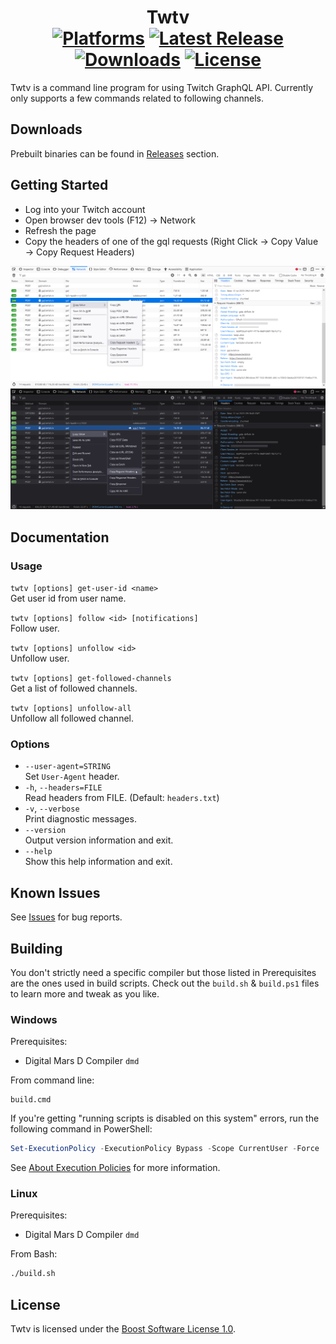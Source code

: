 <div align="center">

Twtv  
[![Platforms](https://img.shields.io/badge/platforms-windows%20%7C%20linux-blue)](https://github.com/ahmetsait/twtv/releases) [![Latest Release](https://img.shields.io/github/v/release/ahmetsait/twtv)](https://github.com/ahmetsait/twtv/releases/latest) [![Downloads](https://img.shields.io/github/downloads/ahmetsait/twtv/total)](https://github.com/ahmetsait/twtv/releases) [![License](https://img.shields.io/github/license/ahmetsait/twtv)](LICENSE_1_0.txt)
========
</div>

Twtv is a command line program for using Twitch GraphQL API. Currently only supports a few commands related to following channels.

Downloads
---------
Prebuilt binaries can be found in [Releases](https://github.com/ahmetsait/twtv/releases) section.

Getting Started
---------------
- Log into your Twitch account
- Open browser dev tools (F12) -> Network
- Refresh the page
- Copy the headers of one of the gql requests (Right Click → Copy Value → Copy Request Headers)

![devtools](devtools-light.png#gh-light-mode-only)
![devtools](devtools-dark.png#gh-dark-mode-only)

Documentation
-------------

### Usage

`twtv [options] get-user-id <name>`  
Get user id from user name.

`twtv [options] follow <id> [notifications]`  
Follow user.

`twtv [options] unfollow <id>`  
Unfollow user.

`twtv [options] get-followed-channels`  
Get a list of followed channels.

`twtv [options] unfollow-all`  
Unfollow all followed channel.

### Options

- `--user-agent=STRING`  
  Set `User-Agent` header.
- `-h`, `--headers=FILE`  
  Read headers from FILE. (Default: `headers.txt`)
- `-v`, `--verbose`  
  Print diagnostic messages.
- `--version`  
  Output version information and exit.
- `--help`  
  Show this help information and exit.

Known Issues
------------
See [Issues](https://github.com/ahmetsait/twtv/issues) for bug reports.

Building
--------
You don't strictly need a specific compiler but those listed in Prerequisites are the ones used in build scripts.
Check out the `build.sh` & `build.ps1` files to learn more and tweak as you like.

### Windows
Prerequisites:
- Digital Mars D Compiler `dmd`

From command line:
```
build.cmd
```
If you're getting "running scripts is disabled on this system" errors, run the following command in PowerShell:
```powershell
Set-ExecutionPolicy -ExecutionPolicy Bypass -Scope CurrentUser -Force
```
See [About Execution Policies](https://docs.microsoft.com/en-us/powershell/module/microsoft.powershell.core/about/about_execution_policies) for more information.

### Linux
Prerequisites:
- Digital Mars D Compiler `dmd`

From Bash:
```bash
./build.sh
```

License
-------
Twtv is licensed under the [Boost Software License 1.0](LICENSE_1_0.txt).
